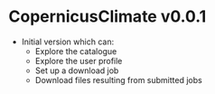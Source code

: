 # CopernicusClimate v0.0.1

* Initial version which can:
  * Explore the catalogue
  * Explore the user profile
  * Set up a download job
  * Download files resulting from submitted jobs
